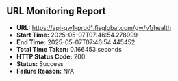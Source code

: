 ## URL Monitoring Report

- **URL:** https://api-gw1-prod1.fisglobal.com/gw/v1/health
- **Start Time:** 2025-05-07T07:46:54.278999
- **End Time:** 2025-05-07T07:46:54.445452
- **Total Time Taken:** 0.166453 seconds
- **HTTP Status Code:** 200
- **Status:** Success
- **Failure Reason:** N/A
